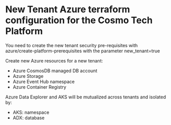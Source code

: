 # New Tenant Azure terraform configuration for the Cosmo Tech Platform
You need to create the new tenant security pre-requisites with azure/create-platform-prerequisites with the parameter new_tenant=true

Create new Azure resources for a new tenant:
* Azure CosmosDB managed DB account
* Azure Storage
* Azure Event Hub namespace
* Azure Container Registry

Azure Data Explorer and AKS will be mutualized across tenants and isolated by:
* AKS: namespace
* ADX: database